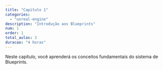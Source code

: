 ```yaml
---
title: "Capitulo 1"
categories: 
  - "unreal-engine"
description: "Introdução aos Blueprints"
num: 1
order: 1
total_aulas: 3
duracao: "4 horas"
---
```


Neste capítulo, você aprenderá os conceitos fundamentais do sistema de Blueprints.